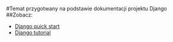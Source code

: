 #Temat przygotwany na podstawie dokumentacji projektu Django
##Zobacz:
* [Django quick start](https://www.djangoproject.com/start/)
* [Django tutorial](https://docs.djangoproject.com/en/1.9/intro/tutorial01/)
